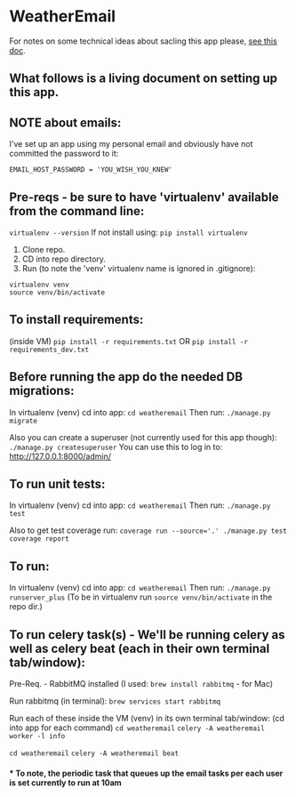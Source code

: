 # WeatherEmail

For notes on some technical ideas about sacling this app please, [see this doc](./doc/notes.md).

## What follows is a living document on setting up this app.

## NOTE about emails:
I've set up an app using my personal email and obviously have not committed the password to it:

`EMAIL_HOST_PASSWORD = 'YOU_WISH_YOU_KNEW'`

## Pre-reqs - be sure to have 'virtualenv' available from the command line:
`virtualenv --version`
If not install using:
`pip install virtualenv`

1. Clone repo.
2. CD into repo directory.
3. Run (to note the 'venv' virtualenv name is ignored in .gitignore):
```
virtualenv venv
source venv/bin/activate
```

## To install requirements:
(inside VM)
`pip install -r requirements.txt` OR `pip install -r requirements_dev.txt`


## Before running the app do the needed DB migrations:
In virtualenv (venv) cd into app:
`cd weatheremail`
Then run:
`./manage.py migrate`

Also you can create a superuser (not currently used for this app though):
`./manage.py createsuperuser`
You can use this to log in to:
http://127.0.0.1:8000/admin/


## To run unit tests:
In virtualenv (venv) cd into app:
`cd weatheremail`
Then run:
`./manage.py test`

Also to get test coverage run:
`coverage run --source='.' ./manage.py test`
`coverage report`


## To run:
In virtualenv (venv) cd into app:
`cd weatheremail`
Then run:
`./manage.py runserver_plus`
(To be in virtualenv run `source venv/bin/activate` in the repo dir.)


## To run celery task(s) - We'll be running celery as well as celery beat (each in their own terminal tab/window):

Pre-Req. - RabbitMQ installed (I used: `brew install rabbitmq` - for Mac)

Run rabbitmq (in terminal):
`brew services start rabbitmq`

Run each of these inside the VM (venv) in its own terminal tab/window:
(cd into app for each command)
`cd weatheremail`
`celery -A weatheremail worker -l info`

`cd weatheremail`
`celery -A weatheremail beat`

#### * To note, the periodic task that queues up the email tasks per each user is set currently to run at 10am
